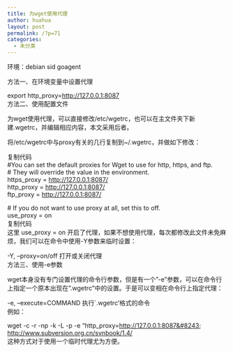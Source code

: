 ```yaml
---
title: 为wget使用代理
author: huahua
layout: post
permalink: /?p=71
categories:
  - 未分类
---
```

环境：debian sid goagent

方法一、在环境变量中设置代理

export http_proxy=http://127.0.0.1:8087  
方法二、使用配置文件

为wget使用代理，可以直接修改/etc/wgetrc，也可以在主文件夹下新建.wgetrc，并编辑相应内容，本文采用后者。

将/etc/wgetrc中与proxy有关的几行复制到~/.wgetrc，并做如下修改：

复制代码  
#You can set the default proxies for Wget to use for http, https, and ftp.  
\# They will override the value in the environment.  
https_proxy = http://127.0.0.1:8087/  
http_proxy = http://127.0.0.1:8087/  
ftp_proxy = http://127.0.0.1:8087/

\# If you do not want to use proxy at all, set this to off.  
use_proxy = on  
复制代码  
这里 use_proxy = on 开启了代理，如果不想使用代理，每次都修改此文件未免麻烦，我们可以在命令中使用-Y参数来临时设置：

-Y, &#8211;proxy=on/off 打开或关闭代理  
方法三、使用-e参数

wget本身没有专门设置代理的命令行参数，但是有一个&#8221;-e&#8221;参数，可以在命令行上指定一个原本出现在&#8221;.wgetrc&#8221;中的设置。于是可以变相在命令行上指定代理：

-e, &#8211;execute=COMMAND 执行\`.wgetrc&#8217;格式的命令  
例如：

wget -c -r -np -k -L -p -e &#8220;http_proxy=http://127.0.0.1:8087&#8243; http://www.subversion.org.cn/svnbook/1.4/  
这种方式对于使用一个临时代理尤为方便。